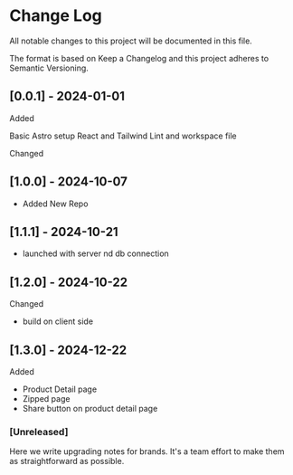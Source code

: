 # Change Log

All notable changes to this project will be documented in this file.

The format is based on Keep a Changelog and this project adheres to Semantic Versioning.

## [0.0.1] - 2024-01-01

Added

Basic Astro setup
React and Tailwind
Lint and workspace file

Changed

## [1.0.0] - 2024-10-07

- Added New Repo

## [1.1.1] - 2024-10-21

- launched with server nd db connection

## [1.2.0] - 2024-10-22

Changed

- build on client side

## [1.3.0] - 2024-12-22

Added

- Product Detail page
- Zipped page
- Share button on product detail page

### [Unreleased]

Here we write upgrading notes for brands. It's a team effort to make them as straightforward as possible.
